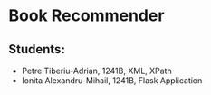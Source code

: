 # Book Recommender

## Students:
- Petre Tiberiu-Adrian, 1241B, XML, XPath  
- Ionita Alexandru-Mihail, 1241B, Flask Application